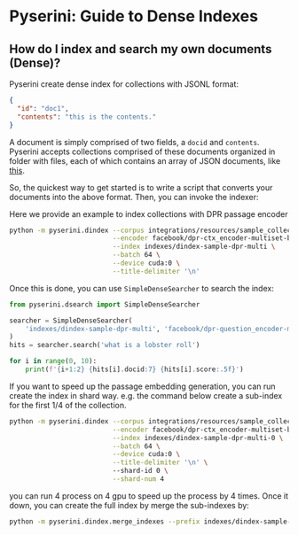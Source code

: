 # Pyserini: Guide to Dense Indexes

## How do I index and search my own documents (Dense)?

Pyserini create dense index for collections with JSONL format:

```json
{
  "id": "doc1",
  "contents": "this is the contents."
}
```

A document is simply comprised of two fields, a `docid` and `contents`.
Pyserini accepts collections comprised of these documents organized in folder with files, each of which contains an array of JSON documents, like [this](integrations/resources/sample_collection_json_array).

So, the quickest way to get started is to write a script that converts your documents into the above format.
Then, you can invoke the indexer:

Here we provide an example to index collections with DPR passage encoder
```bash
python -m pyserini.dindex --corpus integrations/resources/sample_collection_jsonl \
                          --encoder facebook/dpr-ctx_encoder-multiset-base \
                          --index indexes/dindex-sample-dpr-multi \
                          --batch 64 \
                          --device cuda:0 \
                          --title-delimiter '\n' 
```

Once this is done, you can use `SimpleDenseSearcher` to search the index:
```python
from pyserini.dsearch import SimpleDenseSearcher

searcher = SimpleDenseSearcher(
    'indexes/dindex-sample-dpr-multi', 'facebook/dpr-question_encoder-multiset-base'
)
hits = searcher.search('what is a lobster roll')

for i in range(0, 10):
    print(f'{i+1:2} {hits[i].docid:7} {hits[i].score:.5f}')
```

If you want to speed up the passage embedding generation, you can run create the index in shard way.
e.g. the command below create a sub-index for the first 1/4 of the collection.
```bash
python -m pyserini.dindex --corpus integrations/resources/sample_collection_jsonl \
                          --encoder facebook/dpr-ctx_encoder-multiset-base \
                          --index indexes/dindex-sample-dpr-multi-0 \
                          --batch 64 \
                          --device cuda:0 \
                          --title-delimiter '\n' \ 
                          --shard-id 0 \
                          --shard-num 4
```
you can run 4 process on 4 gpu to speed up the process by 4 times.
Once it down, you can create the full index by merge the sub-indexes by:
```bash
python -m pyserini.dindex.merge_indexes --prefix indexes/dindex-sample-dpr-multi- --shard-num 4
```
